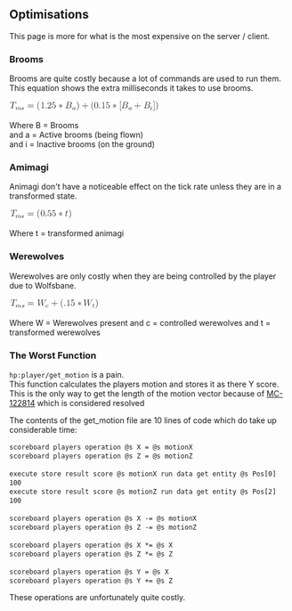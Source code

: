 ## Optimisations

This page is more for what is the most expensive on the server / client.

### Brooms

Brooms are quite costly because a lot of commands are used to run them.  
This equation shows the extra milliseconds it takes to use brooms.

<img title="Broom Equation" src="./assets/broom_equation.png" alt="BroomEq" width="269" height="19" />

Where B = Brooms  
and a = Active brooms (being flown)  
and i = Inactive brooms (on the ground)

### Amimagi

Animagi don't have a noticeable effect on the tick rate unless they are in a transformed state.  

<img title="Animagus Equation" src="./assets/animagus_equation.png" alt="AnimagusEq" width="114" height="19" />

Where t = transformed animagi

### Werewolves

Werewolves are only costly when they are being controlled by the player due to Wolfsbane.  

<img title="Werewolf Equation" src="./assets/werewolf_equation.png" alt="WerewolfEq" width="161" height="19" />

Where W = Werewolves present
and c = controlled werewolves
and t = transformed werewolves

### The Worst Function

`hp:player/get_motion` is a pain.  
This function calculates the players motion and stores it as there Y score.  
This is the only way to get the length of the motion vector because of [MC-122814](https://bugs.mojang.com/browse/MC-122814) which is considered resolved

The contents of the get_motion file are 10 lines of code which do take up considerable time:

```mcfunction
scoreboard players operation @s X = @s motionX
scoreboard players operation @s Z = @s motionZ

execute store result score @s motionX run data get entity @s Pos[0] 100
execute store result score @s motionZ run data get entity @s Pos[2] 100

scoreboard players operation @s X -= @s motionX
scoreboard players operation @s Z -= @s motionZ

scoreboard players operation @s X *= @s X
scoreboard players operation @s Z *= @s Z

scoreboard players operation @s Y = @s X
scoreboard players operation @s Y += @s Z
```

These operations are unfortunately quite costly.